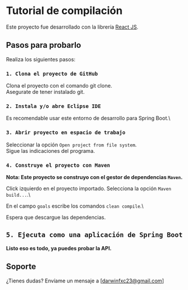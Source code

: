 # Tutorial de compilación   

Este proyecto fue desarrollado con la librería [React JS](https://github.com/facebook/create-react-app).

## Pasos para probarlo

Realiza los siguientes pasos:

### `1. Clona el proyecto de GitHub`

Clona el proyecto con el comando git clone.\
Asegurate de tener instalado git.

### `2. Instala y/o abre Eclipse IDE`

Es recomendable usar este entorno de desarrollo para Spring Boot.\

### `3. Abrir proyecto en espacio de trabajo`

Seleccionar la opción `Open project from file system`.\
Sigue las indicaciones del programa.

### `4. Construye el proyecto con Maven`

**Nota: Este proyecto se construyo con el gestor de dependencias `Maven`.**

Click izquierdo en el proyecto importado. Selecciona la opción `Maven build...`.\

En el campo `goals` escribe los comandos `clean compile`.\

Espera que descargue las dependencias.

## `5. Ejecuta como una aplicación de Spring Boot`

**Listo eso es todo, ya puedes probar la API.**

## Soporte
¿Tienes dudas? Envíame un mensaje a [darwinfxc23@gmail.com]